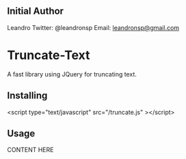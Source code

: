 Initial Author
--------------
Leandro
Twitter: @leandronsp
Email: leandronsp@gmail.com

Truncate-Text
===============

A fast library using JQuery for truncating text.


Installing
-----

&lt;script type="text/javascript" src="/truncate.js" &gt;&lt;/script&gt;

Usage
-----

<div id="myDiv">CONTENT HERE</div>
<script>
	$("#longText").truncate(1000);
</script>
		
		

		
		

		
		
